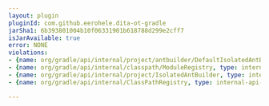 ```yaml
---
layout: plugin
pluginId: com.github.eerohele.dita-ot-gradle
jarSha1: 6b393801004b10f06331901b618788d299e2cff7
isJarAvailable: true
error: NONE
violations:
- {name: org/gradle/api/internal/project/antbuilder/DefaultIsolatedAntBuilder, type: internal-api-usage}
- {name: org/gradle/api/internal/classpath/ModuleRegistry, type: internal-api-usage}
- {name: org/gradle/api/internal/project/IsolatedAntBuilder, type: internal-api-usage}
- {name: org/gradle/api/internal/ClassPathRegistry, type: internal-api-usage}

---
```

